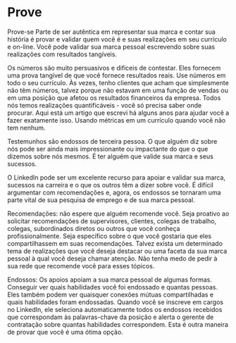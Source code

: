 # Prove

Prove-se Parte de ser autêntica em representar sua marca e contar sua história é provar e validar quem você é e suas realizações em seu currículo e on-line. Você pode validar sua marca pessoal escrevendo sobre suas realizações com resultados tangíveis.

Os números são muito persuasivos e difíceis de contestar. Eles fornecem uma prova tangível de que você fornece resultados reais. Use números em todo o seu currículo. Às vezes, tenho clientes que acham que simplesmente não têm números, talvez porque não estavam em uma função de vendas ou em uma posição que afetou os resultados financeiros da empresa. Todos nós temos realizações quantificáveis ​​- você só precisa saber onde procurar. Aqui está um artigo que escrevi há alguns anos para ajudar você a fazer exatamente isso. Usando métricas em um currículo quando você não tem nenhum.

Testemunhos são endossos de terceira pessoa. O que alguém diz sobre nós pode ser ainda mais impressionante ou impactante do que o que dizemos sobre nós mesmos. É ter alguém que valide sua marca e seus sucessos.

O LinkedIn pode ser um excelente recurso para apoiar e validar sua marca, sucessos na carreira e o que os outros têm a dizer sobre você. É difícil argumentar com recomendações e, agora, os endossos se tornaram uma parte vital de sua pesquisa de emprego e de sua marca pessoal.

Recomendações: não espere que alguém recomende você. Seja proativo ao solicitar recomendações de supervisores, clientes, colegas de trabalho, colegas, subordinados diretos ou outros que você conheça profissionalmente. Seja específico sobre o que você gostaria que eles compartilhassem em suas recomendações. Talvez exista um determinado tema de realizações que você deseja destacar ou uma faceta da sua marca pessoal à qual você deseja chamar atenção. Não tenha medo de pedir à sua rede que recomende você para esses tópicos.

Endossos: Os apoios apoiam a sua marca pessoal de algumas formas. Conseguir ver quais habilidades você foi endossado e quantas pessoas. Eles também podem ver quaisquer conexões mútuas compartilhadas e quais habilidades foram endossadas. Quando você se inscreve em cargos no LinkedIn, ele seleciona automaticamente todos os endossos recebidos que correspondam às palavras-chave da posição e alerta o gerente de contratação sobre quantas habilidades correspondem. Esta é outra maneira de provar que você é uma ótima opção.

